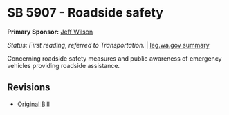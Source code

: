 # SB 5907 - Roadside safety
**Primary Sponsor:** [Jeff Wilson](/person/leg/jeff.wilson.md)

*Status: First reading, referred to Transportation.* | [leg.wa.gov summary](https://app.leg.wa.gov/billsummary?BillNumber=5907&Year=2021)

Concerning roadside safety measures and public awareness of emergency vehicles providing roadside assistance.

## Revisions
* [Original Bill](1/)